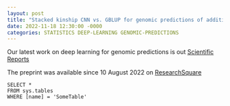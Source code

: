 ```yaml
---
layout: post
title: "Stacked kinship CNN vs. GBLUP for genomic predictions of additive and complex continuous phenotypes"
date: 2022-11-18 12:30:00 -0000
categories: STATISTICS DEEP-LEARNING GENOMIC-PREDICTIONS
---
```


Our latest work on deep learning for genomic predictions is out [Scientific Reports](https://www.nature.com/articles/s41598-022-24405-0)

The preprint was available since 10 August 2022 on [ResearchSquare](https://www.researchsquare.com/article/rs-1932443/v1)

 ```tsql
 SELECT *
 FROM sys.tables
 WHERE [name] = 'SomeTable'
 ```
 
